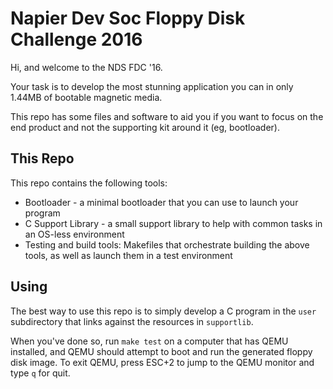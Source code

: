 Napier Dev Soc Floppy Disk Challenge 2016
=========================================

Hi, and welcome to the NDS FDC '16.

Your task is to develop the most stunning application you can in only 1.44MB of bootable magnetic media.

This repo has some files and software to aid you if you want to focus on the end product and not the supporting kit around it (eg, bootloader).

This Repo
---------

This repo contains the following tools:
* Bootloader - a minimal bootloader that you can use to launch your program
* C Support Library - a small support library to help with common tasks in an OS-less environment
* Testing and build tools: Makefiles that orchestrate building the above tools, as well as launch them in a test environment

Using
-----

The best way to use this repo is to simply develop a C program in the `user` subdirectory that links against the resources in `supportlib`.

When you've done so, run `make test` on a computer that has QEMU installed, and QEMU should attempt to boot and run the generated floppy disk image. To exit QEMU, press ESC+2 to jump to the QEMU monitor and type `q` for quit.
